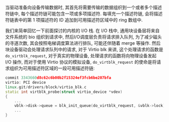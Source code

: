 
当驱动准备向设备传输数据时, 其首先将需要传输的数据组织到一个或者多个描述符链中, 每个描述符链可能包含一项或多项描述符. 每填充一个描述符链, 会将描述符链表中的第 1 项描述符的 ID 追加到可用描述符区域中的 ring 数组中. 

我们来简单回忆一下前面探讨的内核的 I/O 栈. 在 I/O 栈中, 通用块设备层将来自文件系统的 bio 组织到请求中, 然后I/O调度层负责将请求排入队列, 为了减少磁头的寻道次数, 其会按照电梯调度算法进行排队, 可能还伴随着 merge 等操作. 然后块设备驱动会处理请求队列中的请求, 对于 Virtio blk 来讲, 这个处理请求的函数是 `do_virtblk_request`, 对于真实的物理设备, 处理请求的函数将向物理设备发起 I/O 操作, 而对于使用 Virtio 协议的模拟设备, `do_virtblk_request` 的使命是将请求组织为可用描述符区域的一段可用描述符链: 

```cpp
commit 3343660d8c62c6b00b2f15324ef3fcb6be207bfa
virtio: PCI device
linux.git/drivers/block/virtio_blk.c
static int virtblk_probe(struct virtio_device *vdev)
{
    ...
	vblk->disk->queue = blk_init_queue(do_virtblk_request, &vblk->lock);
    ...
}
```